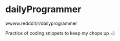 # dailyProgrammer

wwww.redddit/r/dailyprogrammer

Practice of coding snippets to keep my chops up =)
